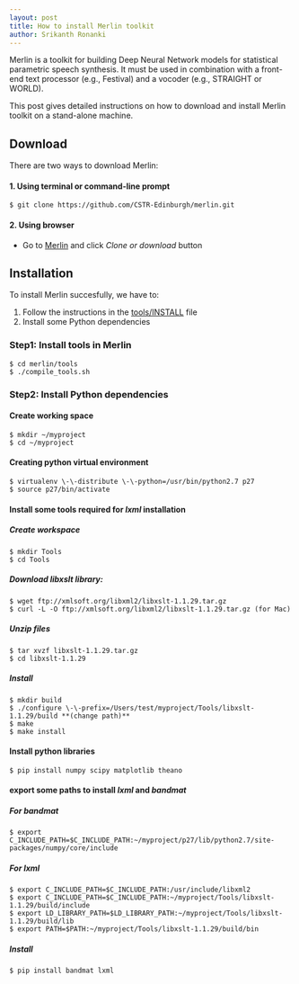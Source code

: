 ```yaml
---
layout: post
title: How to install Merlin toolkit
author: Srikanth Ronanki
---
```


Merlin is a toolkit for building Deep Neural Network models for statistical parametric speech synthesis. 
It must be used in combination with a front-end text processor (e.g., Festival) and a vocoder (e.g., STRAIGHT or WORLD).

This post gives detailed instructions on how to download and install Merlin toolkit on a stand-alone machine. 

Download
--------
There are two ways to download Merlin: 
#### 1. Using terminal or command-line prompt
    $ git clone https://github.com/CSTR-Edinburgh/merlin.git 

#### 2. Using browser
* Go to [Merlin](https://github.com/CSTR-Edinburgh/merlin) and click _Clone or download_ button
    
Installation
------------
To install Merlin succesfully, we have to:
1. Follow the instructions in the [tools/INSTALL](https://github.com/CSTR-Edinburgh/merlin/blob/master/tools/INSTALL) file
2. Install some Python dependencies

### Step1: Install tools in Merlin
    $ cd merlin/tools
    $ ./compile_tools.sh

### Step2: Install Python dependencies

#### Create working space
    $ mkdir ~/myproject
    $ cd ~/myproject

#### Creating python virtual environment
    $ virtualenv \-\-distribute \-\-python=/usr/bin/python2.7 p27
    $ source p27/bin/activate

#### Install some tools required for _lxml_ installation
##### Create workspace
    $ mkdir Tools
    $ cd Tools
##### Download libxslt library:
    $ wget ftp://xmlsoft.org/libxml2/libxslt-1.1.29.tar.gz
    $ curl -L -O ftp://xmlsoft.org/libxml2/libxslt-1.1.29.tar.gz (for Mac)
##### Unzip files
    $ tar xvzf libxslt-1.1.29.tar.gz
    $ cd libxslt-1.1.29
##### Install
    $ mkdir build
    $ ./configure \-\-prefix=/Users/test/myproject/Tools/libxslt-1.1.29/build **(change path)**
    $ make
    $ make install

#### Install python libraries
    $ pip install numpy scipy matplotlib theano

#### export some paths to install _lxml_ and _bandmat_
##### For bandmat
    $ export C_INCLUDE_PATH=$C_INCLUDE_PATH:~/myproject/p27/lib/python2.7/site-packages/numpy/core/include
    
##### For lxml
    $ export C_INCLUDE_PATH=$C_INCLUDE_PATH:/usr/include/libxml2
    $ export C_INCLUDE_PATH=$C_INCLUDE_PATH:~/myproject/Tools/libxslt-1.1.29/build/include
    $ export LD_LIBRARY_PATH=$LD_LIBRARY_PATH:~/myproject/Tools/libxslt-1.1.29/build/lib
    $ export PATH=$PATH:~/myproject/Tools/libxslt-1.1.29/build/bin

##### Install
    $ pip install bandmat lxml
